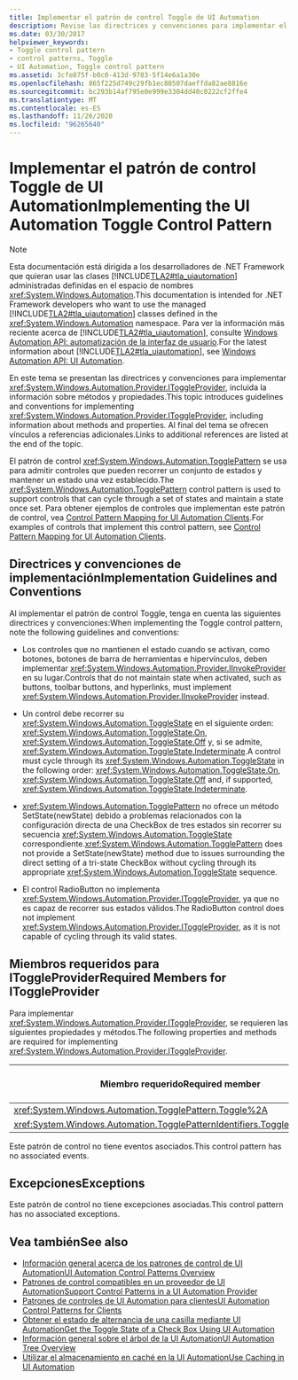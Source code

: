 ```yaml
---
title: Implementar el patrón de control Toggle de UI Automation
description: Revise las directrices y convenciones para implementar el patrón de control Toggle en la automatización de la interfaz de usuario. Conocer los miembros necesarios para la interfaz IToggleProvider.
ms.date: 03/30/2017
helpviewer_keywords:
- Toggle control pattern
- control patterns, Toggle
- UI Automation, Toggle control pattern
ms.assetid: 3cfe875f-b0c0-413d-9703-5f14e6a1a30e
ms.openlocfilehash: 865f225d749c29fb1ec80507daeffda82ae8816e
ms.sourcegitcommit: bc293b14af795e0e999e3304dd40c0222cf2ffe4
ms.translationtype: MT
ms.contentlocale: es-ES
ms.lasthandoff: 11/26/2020
ms.locfileid: "96265640"
---
```

# <a name="implementing-the-ui-automation-toggle-control-pattern"></a><span data-ttu-id="58322-104">Implementar el patrón de control Toggle de UI Automation</span><span class="sxs-lookup"><span data-stu-id="58322-104">Implementing the UI Automation Toggle Control Pattern</span></span>

> [!NOTE]
> <span data-ttu-id="58322-105">Esta documentación está dirigida a los desarrolladores de .NET Framework que quieran usar las clases [!INCLUDE[TLA2#tla_uiautomation](../../../includes/tla2sharptla-uiautomation-md.md)] administradas definidas en el espacio de nombres <xref:System.Windows.Automation>.</span><span class="sxs-lookup"><span data-stu-id="58322-105">This documentation is intended for .NET Framework developers who want to use the managed [!INCLUDE[TLA2#tla_uiautomation](../../../includes/tla2sharptla-uiautomation-md.md)] classes defined in the <xref:System.Windows.Automation> namespace.</span></span> <span data-ttu-id="58322-106">Para ver la información más reciente acerca de [!INCLUDE[TLA2#tla_uiautomation](../../../includes/tla2sharptla-uiautomation-md.md)], consulte [Windows Automation API: automatización de la interfaz de usuario](/windows/win32/winauto/entry-uiauto-win32).</span><span class="sxs-lookup"><span data-stu-id="58322-106">For the latest information about [!INCLUDE[TLA2#tla_uiautomation](../../../includes/tla2sharptla-uiautomation-md.md)], see [Windows Automation API: UI Automation](/windows/win32/winauto/entry-uiauto-win32).</span></span>  
  
 <span data-ttu-id="58322-107">En este tema se presentan las directrices y convenciones para implementar <xref:System.Windows.Automation.Provider.IToggleProvider>, incluida la información sobre métodos y propiedades.</span><span class="sxs-lookup"><span data-stu-id="58322-107">This topic introduces guidelines and conventions for implementing <xref:System.Windows.Automation.Provider.IToggleProvider>, including information about methods and properties.</span></span> <span data-ttu-id="58322-108">Al final del tema se ofrecen vínculos a referencias adicionales.</span><span class="sxs-lookup"><span data-stu-id="58322-108">Links to additional references are listed at the end of the topic.</span></span>  
  
 <span data-ttu-id="58322-109">El patrón de control <xref:System.Windows.Automation.TogglePattern> se usa para admitir controles que pueden recorrer un conjunto de estados y mantener un estado una vez establecido.</span><span class="sxs-lookup"><span data-stu-id="58322-109">The <xref:System.Windows.Automation.TogglePattern> control pattern is used to support controls that can cycle through a set of states and maintain a state once set.</span></span> <span data-ttu-id="58322-110">Para obtener ejemplos de controles que implementan este patrón de control, vea [Control Pattern Mapping for UI Automation Clients](control-pattern-mapping-for-ui-automation-clients.md).</span><span class="sxs-lookup"><span data-stu-id="58322-110">For examples of controls that implement this control pattern, see [Control Pattern Mapping for UI Automation Clients](control-pattern-mapping-for-ui-automation-clients.md).</span></span>  
  
<a name="Implementation_Guidelines_and_Conventions"></a>

## <a name="implementation-guidelines-and-conventions"></a><span data-ttu-id="58322-111">Directrices y convenciones de implementación</span><span class="sxs-lookup"><span data-stu-id="58322-111">Implementation Guidelines and Conventions</span></span>  

 <span data-ttu-id="58322-112">Al implementar el patrón de control Toggle, tenga en cuenta las siguientes directrices y convenciones:</span><span class="sxs-lookup"><span data-stu-id="58322-112">When implementing the Toggle control pattern, note the following guidelines and conventions:</span></span>  
  
- <span data-ttu-id="58322-113">Los controles que no mantienen el estado cuando se activan, como botones, botones de barra de herramientas e hipervínculos, deben implementar <xref:System.Windows.Automation.Provider.IInvokeProvider> en su lugar.</span><span class="sxs-lookup"><span data-stu-id="58322-113">Controls that do not maintain state when activated, such as buttons, toolbar buttons, and hyperlinks, must implement <xref:System.Windows.Automation.Provider.IInvokeProvider> instead.</span></span>  
  
- <span data-ttu-id="58322-114">Un control debe recorrer su <xref:System.Windows.Automation.ToggleState> en el siguiente orden: <xref:System.Windows.Automation.ToggleState.On>, <xref:System.Windows.Automation.ToggleState.Off> y, si se admite, <xref:System.Windows.Automation.ToggleState.Indeterminate>.</span><span class="sxs-lookup"><span data-stu-id="58322-114">A control must cycle through its <xref:System.Windows.Automation.ToggleState> in the following order: <xref:System.Windows.Automation.ToggleState.On>, <xref:System.Windows.Automation.ToggleState.Off> and, if supported, <xref:System.Windows.Automation.ToggleState.Indeterminate>.</span></span>  
  
- <span data-ttu-id="58322-115"><xref:System.Windows.Automation.TogglePattern> no ofrece un método SetState(newState) debido a problemas relacionados con la configuración directa de una CheckBox de tres estados sin recorrer su secuencia <xref:System.Windows.Automation.ToggleState> correspondiente.</span><span class="sxs-lookup"><span data-stu-id="58322-115"><xref:System.Windows.Automation.TogglePattern> does not provide a SetState(newState) method due to issues surrounding the direct setting of a tri-state CheckBox without cycling through its appropriate <xref:System.Windows.Automation.ToggleState> sequence.</span></span>  
  
- <span data-ttu-id="58322-116">El control RadioButton no implementa <xref:System.Windows.Automation.Provider.IToggleProvider>, ya que no es capaz de recorrer sus estados válidos.</span><span class="sxs-lookup"><span data-stu-id="58322-116">The RadioButton control does not implement <xref:System.Windows.Automation.Provider.IToggleProvider>, as it is not capable of cycling through its valid states.</span></span>  
  
<a name="Required_Members_for_IToggleProvider"></a>

## <a name="required-members-for-itoggleprovider"></a><span data-ttu-id="58322-117">Miembros requeridos para IToggleProvider</span><span class="sxs-lookup"><span data-stu-id="58322-117">Required Members for IToggleProvider</span></span>  

 <span data-ttu-id="58322-118">Para implementar <xref:System.Windows.Automation.Provider.IToggleProvider>, se requieren las siguientes propiedades y métodos.</span><span class="sxs-lookup"><span data-stu-id="58322-118">The following properties and methods are required for implementing <xref:System.Windows.Automation.Provider.IToggleProvider>.</span></span>  
  
|<span data-ttu-id="58322-119">Miembro requerido</span><span class="sxs-lookup"><span data-stu-id="58322-119">Required member</span></span>|<span data-ttu-id="58322-120">Tipo de miembro</span><span class="sxs-lookup"><span data-stu-id="58322-120">Member type</span></span>|<span data-ttu-id="58322-121">Notas</span><span class="sxs-lookup"><span data-stu-id="58322-121">Notes</span></span>|  
|---------------------|-----------------|-----------|  
|<xref:System.Windows.Automation.TogglePattern.Toggle%2A>|<span data-ttu-id="58322-122">Método</span><span class="sxs-lookup"><span data-stu-id="58322-122">Method</span></span>|<span data-ttu-id="58322-123">None</span><span class="sxs-lookup"><span data-stu-id="58322-123">None</span></span>|  
|<xref:System.Windows.Automation.TogglePatternIdentifiers.ToggleStateProperty>|<span data-ttu-id="58322-124">Propiedad</span><span class="sxs-lookup"><span data-stu-id="58322-124">Property</span></span>|<span data-ttu-id="58322-125">None</span><span class="sxs-lookup"><span data-stu-id="58322-125">None</span></span>|  
  
 <span data-ttu-id="58322-126">Este patrón de control no tiene eventos asociados.</span><span class="sxs-lookup"><span data-stu-id="58322-126">This control pattern has no associated events.</span></span>  
  
<a name="Exceptions"></a>

## <a name="exceptions"></a><span data-ttu-id="58322-127">Excepciones</span><span class="sxs-lookup"><span data-stu-id="58322-127">Exceptions</span></span>  

 <span data-ttu-id="58322-128">Este patrón de control no tiene excepciones asociadas.</span><span class="sxs-lookup"><span data-stu-id="58322-128">This control pattern has no associated exceptions.</span></span>  
  
## <a name="see-also"></a><span data-ttu-id="58322-129">Vea también</span><span class="sxs-lookup"><span data-stu-id="58322-129">See also</span></span>

- [<span data-ttu-id="58322-130">Información general acerca de los patrones de control de UI Automation</span><span class="sxs-lookup"><span data-stu-id="58322-130">UI Automation Control Patterns Overview</span></span>](ui-automation-control-patterns-overview.md)
- [<span data-ttu-id="58322-131">Patrones de control compatibles en un proveedor de UI Automation</span><span class="sxs-lookup"><span data-stu-id="58322-131">Support Control Patterns in a UI Automation Provider</span></span>](support-control-patterns-in-a-ui-automation-provider.md)
- [<span data-ttu-id="58322-132">Patrones de controles de UI Automation para clientes</span><span class="sxs-lookup"><span data-stu-id="58322-132">UI Automation Control Patterns for Clients</span></span>](ui-automation-control-patterns-for-clients.md)
- [<span data-ttu-id="58322-133">Obtener el estado de alternancia de una casilla mediante UI Automation</span><span class="sxs-lookup"><span data-stu-id="58322-133">Get the Toggle State of a Check Box Using UI Automation</span></span>](get-the-toggle-state-of-a-check-box-using-ui-automation.md)
- [<span data-ttu-id="58322-134">Información general sobre el árbol de la UI Automation</span><span class="sxs-lookup"><span data-stu-id="58322-134">UI Automation Tree Overview</span></span>](ui-automation-tree-overview.md)
- [<span data-ttu-id="58322-135">Utilizar el almacenamiento en caché en la UI Automation</span><span class="sxs-lookup"><span data-stu-id="58322-135">Use Caching in UI Automation</span></span>](use-caching-in-ui-automation.md)
